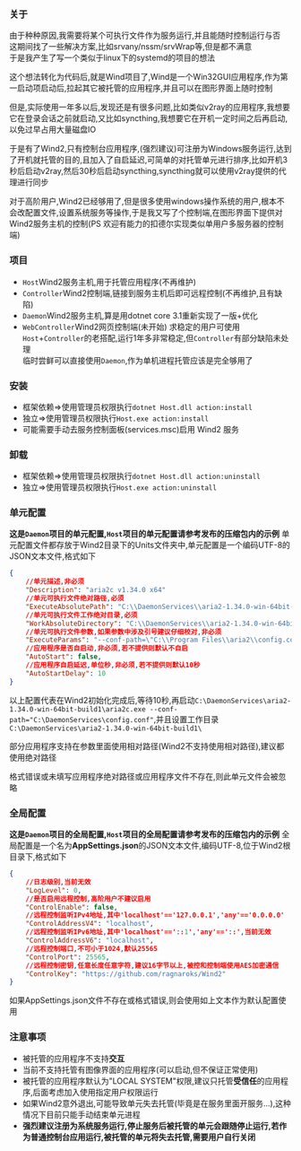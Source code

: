 ### 关于
由于种种原因,我需要将某个可执行文件作为服务运行,并且能随时控制运行与否  
这期间找了一些解决方案,比如srvany/nssm/srvWrap等,但是都不满意  
于是我产生了写一个类似于linux下的systemd的项目的想法

这个想法转化为代码后,就是Wind项目了,Wind是一个Win32GUI应用程序,作为第一启动项启动后,拉起其它被托管的应用程序,并且可以在图形界面上随时控制

但是,实际使用一年多以后,发现还是有很多问题,比如类似v2ray的应用程序,我想要它在登录会话之前就启动,又比如syncthing,我想要它在开机一定时间之后再启动,以免过早占用大量磁盘IO

于是有了Wind2,只有控制台应用程序,(强烈建议)可注册为Windows服务运行,达到了开机就托管的目的,且加入了自启延迟,可简单的对托管单元进行排序,比如开机3秒后启动v2ray,然后30秒后启动syncthing,syncthing就可以使用v2ray提供的代理进行同步

对于高阶用户,Wind2已经够用了,但是很多使用windows操作系统的用户,根本不会改配置文件,设置系统服务等操作,于是我又写了个控制端,在图形界面下提供对Wind2服务主机的控制(PS 欢迎有能力的扣德尔实现类似单用户多服务器的控制端)

### 项目
- `Host`Wind2服务主机,用于托管应用程序(不再维护)
- `Controller`Wind2控制端,链接到服务主机后即可远程控制(不再维护,且有缺陷)
- `Daemon`Wind2服务主机,算是用dotnet core 3.1重新实现了一版+优化
- `WebController`Wind2网页控制端(未开始)
求稳定的用户可使用`Host`+`Controller`的老搭配,运行1年多非常稳定,但`Controller`有部分缺陷未处理  
临时尝鲜可以直接使用`Daemon`,作为单机进程托管应该是完全够用了

### 安装
- 框架依赖=>使用管理员权限执行`dotnet Host.dll action:install`
- 独立=>使用管理员权限执行`Host.exe action:install`
- 可能需要手动去服务控制面板(services.msc)启用 Wind2 服务

### 卸载
- 框架依赖=>使用管理员权限执行`dotnet Host.dll action:uninstall`
- 独立=>使用管理员权限执行`Host.exe action:uninstall`

### 单元配置
**这是`Daemon`项目的单元配置,`Host`项目的单元配置请参考发布的压缩包内的示例**
单元配置文件都存放于Wind2目录下的Units文件夹中,单元配置是一个编码UTF-8的JSON文本文件,格式如下
```json
{
    //单元描述,非必须
    "Description": "aria2c v1.34.0 x64"
    //单元可执行文件绝对路径,必须
    "ExecuteAbsolutePath": "C:\\DaemonServices\\aria2-1.34.0-win-64bit-build1\\aria2c.exe",
    //单元可执行文件工作绝对目录,必须
    "WorkAbsoluteDirectory": "C:\\DaemonServices\\aria2-1.34.0-win-64bit-build1\\",
    //单元可执行文件参数,如果参数中涉及引号建议仔细校对,非必须
    "ExecuteParams": "--conf-path=\"C:\\Program Files\\aria2\\config.conf\"",
    //应用程序是否自启动,非必须,若不提供则默认不自启
    "AutoStart": false,
    //应用程序自启延迟,单位秒,非必须,若不提供则默认10秒
    "AutoStartDelay": 10
}
```
以上配置代表在Wind2初始化完成后,等待10秒,再启动`C:\DaemonServices\aria2-1.34.0-win-64bit-build1\aria2c.exe --conf-path="C:\DaemonServices\config.conf"`,并且设置工作目录`C:\DaemonServices\aria2-1.34.0-win-64bit-build1\`

部分应用程序支持在参数里面使用相对路径(Wind2不支持使用相对路径),建议都使用绝对路径

格式错误或未填写应用程序绝对路径或应用程序文件不存在,则此单元文件会被忽略

### 全局配置
**这是`Daemon`项目的全局配置,`Host`项目的全局配置请参考发布的压缩包内的示例**
全局配置是一个名为**AppSettings.json**的JSON文本文件,编码UTF-8,位于Wind2根目录下,格式如下
```json
{
    //日志级别,当前无效
    "LogLevel": 0,
    //是否启用远程控制,高阶用户不建议启用
    "ControlEnable": false,
    //远程控制监听IPv4地址,其中'localhost'=='127.0.0.1','any'=='0.0.0.0'
    "ControlAddressV4": "localhost",
    //远程控制监听IPv6地址,其中'localhost'=='::1','any'=='::',当前无效
    "ControlAddressV6": "localhost",
    //远程控制端口,不可小于1024,默认25565
    "ControlPort": 25565,
    //远程控制密钥,任意长度任意字符,建议16字节以上,被控和控制端使用AES加密通信
    "ControlKey": "https://github.com/ragnaroks/Wind2"
}
```
如果AppSettings.json文件不存在或格式错误,则会使用如上文本作为默认配置使用

### 注意事项
- 被托管的应用程序不支持**交互**
- 当前不支持托管有图像界面的应用程序(可以启动,但不保证正常使用)
- 被托管的应用程序默认为"LOCAL SYSTEM"权限,建议只托管**受信任**的应用程序,后面考虑加入使用指定用户权限运行
- 如果Wind2意外退出,可能导致单元失去托管(毕竟是在服务里面开服务...),这种情况下目前只能手动结束单元进程
- **强烈建议注册为系统服务运行,停止服务后被托管的单元会跟随停止运行,若作为普通控制台应用运行,被托管的单元将失去托管,需要用户自行关闭**
